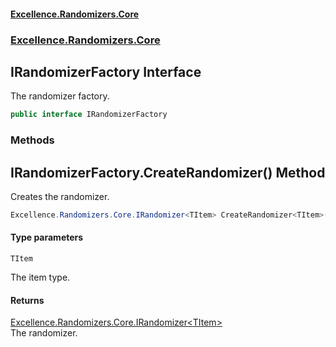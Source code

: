 #### [Excellence.Randomizers.Core](Excellence.Randomizers.md 'Excellence.Randomizers')
### [Excellence.Randomizers.Core](Excellence.Randomizers.md#Excellence.Randomizers.Core 'Excellence.Randomizers.Core')

## IRandomizerFactory Interface

The randomizer factory.

```csharp
public interface IRandomizerFactory
```
### Methods

<a name='Excellence.Randomizers.Core.IRandomizerFactory.CreateRandomizer_TItem_()'></a>

## IRandomizerFactory.CreateRandomizer<TItem>() Method

Creates the randomizer.

```csharp
Excellence.Randomizers.Core.IRandomizer<TItem> CreateRandomizer<TItem>();
```
#### Type parameters

<a name='Excellence.Randomizers.Core.IRandomizerFactory.CreateRandomizer_TItem_().TItem'></a>

`TItem`

The item type.

#### Returns
[Excellence.Randomizers.Core.IRandomizer&lt;](IRandomizer_TItem_.md 'Excellence.Randomizers.Core.IRandomizer<TItem>')[TItem](IRandomizerFactory.md#Excellence.Randomizers.Core.IRandomizerFactory.CreateRandomizer_TItem_().TItem 'Excellence.Randomizers.Core.IRandomizerFactory.CreateRandomizer<TItem>().TItem')[&gt;](IRandomizer_TItem_.md 'Excellence.Randomizers.Core.IRandomizer<TItem>')  
The randomizer.